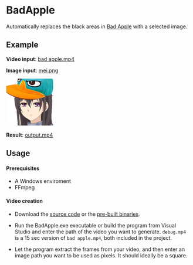 # BadApple

Automatically replaces the black areas in [Bad Apple](https://www.youtube.com/watch?v=FtutLA63Cp8) with a selected image.

## Example

**Video input**: [bad apple.mp4](https://github.com/LiterallyFabian/BadApple/blob/master/BadApple/data/bad%20apple.mp4)

**Image input**: [mei.png](https://github.com/LiterallyFabian/BadApple/blob/master/BadApple/data/mei.png)

![Mei](https://raw.githubusercontent.com/LiterallyFabian/BadApple/master/BadApple/data/mei.png)

**Result**: [output.mp4](https://youtu.be/ZmkqWF03Wl4)

## Usage

#### Prerequisites

- A Windows enviroment 
- FFmpeg

#### Video creation

- Download the [source code](https://github.com/LiterallyFabian/BadApple/archive/refs/tags/1.0.zip) or the [pre-built binaries](https://github.com/LiterallyFabian/BadApple/releases). 

- Run the BadApple.exe executable or build the program from Visual Studio and enter the path of the video you want to generate. `debug.mp4` is a 15 sec version of `bad apple.mp4`, both included in the project.

- Let the program extract the frames from your video, and then enter an image path you want to be used as pixels. It should ideally be a square.
